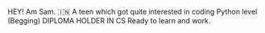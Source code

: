 
HEY! Am Sam. 🇮🇳 
A teen which got quite interested in coding
Python level (Begging)
DIPLOMA HOLDER IN CS 
Ready to learn and work. 
